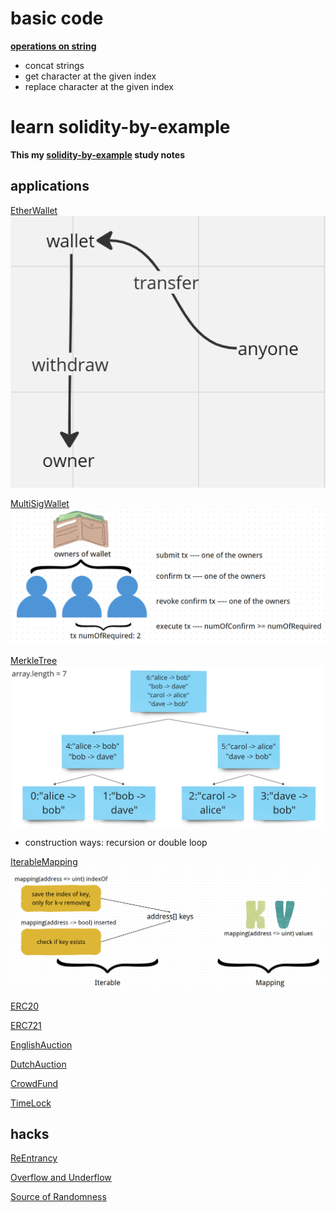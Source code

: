 # basic code
**[operations on string](./MyString.sol)**
- concat strings
- get character at the given index
- replace character at the given index


# learn solidity-by-example

**This my [solidity-by-example](https://solidity-by-example.org) study notes**

## applications
[EtherWallet](./EtherWallet.sol)
![Alt text](image.png)

[MultiSigWallet](./MultiSigWallet.sol)
![Alt text](image-1.png)

[MerkleTree](./MerkleTree.sol)
![Alt text](image-2.png)
- construction ways: recursion or double loop

[IterableMapping](./IterableMapping.sol)
![Alt text](image-3.png)

[ERC20](./ERC20.sol)

[ERC721](./ERC721.sol)

[EnglishAuction](./EnglishAuction.sol)

[DutchAuction](./DutchAuction.sol)

[CrowdFund](./CrowdFund.sol)

[TimeLock](./TimeLock.sol)

## hacks
[ReEntrancy](./ReEntrancy.sol)

[Overflow and Underflow](./Overflow.sol)

[Source of Randomness](./Randomness.sol)


